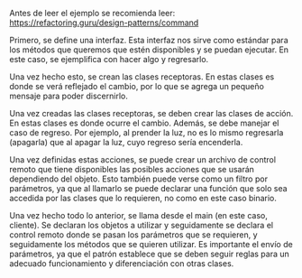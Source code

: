 Antes de leer el ejemplo se recomienda leer: https://refactoring.guru/design-patterns/command

Primero, se define una interfaz. Esta interfaz nos sirve como estándar para los métodos que queremos que estén disponibles y se puedan ejecutar. En este caso, se ejemplifica con hacer algo y regresarlo.

Una vez hecho esto, se crean las clases receptoras. En estas clases es donde se verá reflejado el cambio, por lo que se agrega un pequeño mensaje para poder discernirlo.

Una vez creadas las clases receptoras, se deben crear las clases de acción. En estas clases es donde ocurre el cambio. Además, se debe manejar el caso de regreso. Por ejemplo, al prender la luz, no es lo mismo regresarla (apagarla) que al apagar la luz, cuyo regreso sería encenderla.

Una vez definidas estas acciones, se puede crear un archivo de control remoto que tiene disponibles las posibles acciones que se usarán dependiendo del objeto. Esto también puede verse como un filtro por parámetros, ya que al llamarlo se puede declarar una función que solo sea accedida por las clases que lo requieren, no como en este caso binario.

Una vez hecho todo lo anterior, se llama desde el main (en este caso, cliente). Se declaran los objetos a utilizar y seguidamente se declara el control remoto donde se pasan los parámetros que se requieren, y seguidamente los métodos que se quieren utilizar. Es importante el envío de parámetros, ya que el patrón establece que se deben seguir reglas para un adecuado funcionamiento y diferenciación con otras clases.